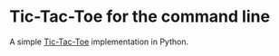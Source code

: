 # Tic-Tac-Toe for the command line

A simple [Tic-Tac-Toe](https://en.wikipedia.org/wiki/Tic-tac-toe) implementation
in Python.